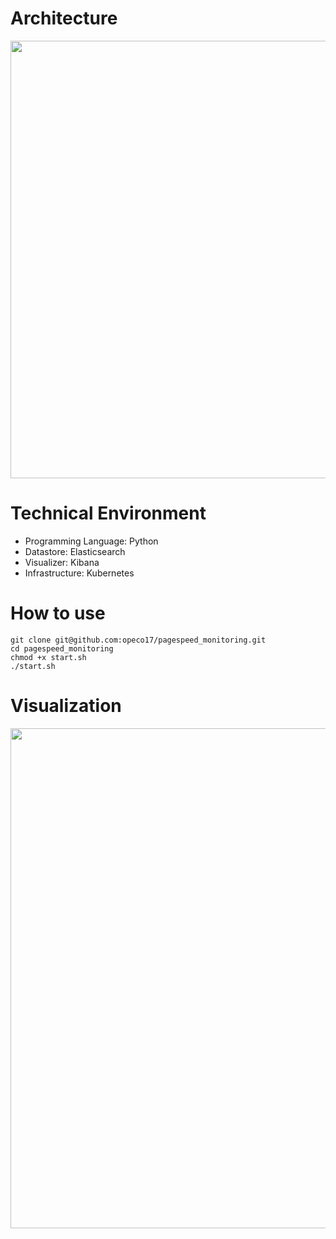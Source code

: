 # Architecture

<img src="https://user-images.githubusercontent.com/46510874/107595211-58a38c80-6c57-11eb-9733-09d3135d09df.png" width="700">

# Technical Environment
- Programming Language: Python
- Datastore: Elasticsearch
- Visualizer: Kibana
- Infrastructure: Kubernetes

# How to use

```
git clone git@github.com:opeco17/pagespeed_monitoring.git
cd pagespeed_monitoring
chmod +x start.sh
./start.sh
```

# Visualization

<img src="https://user-images.githubusercontent.com/46510874/111021579-bf5fc580-8410-11eb-933f-1e4b279eea44.png" width="800">

